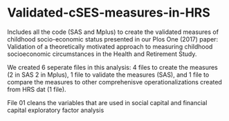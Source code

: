 # Validated-cSES-measures-in-HRS
Includes all the code (SAS and Mplus) to create the validated measures of childhood socio-economic status presented in our Plos One (2017) paper: Validation of a theoretically motivated approach to measuring childhood socioeconomic circumstances in the Health and Retirement Study. 

We created 6 seperate files in this analysis: 4 files to create the measures (2 in SAS 2 in Mplus), 1 file to validate the measures (SAS), and 1 file to compare the measures to other comprehenisve operationalizations created from HRS dat (1 file).  

File 01 cleans the variables that are used in social capital and financial capital exploratory factor analysis 
